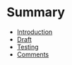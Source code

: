 # Summary

* [Introduction](README.md)
* [Draft](draft.md)
* [Testing](testing.md)
* [Comments](comments.md)

